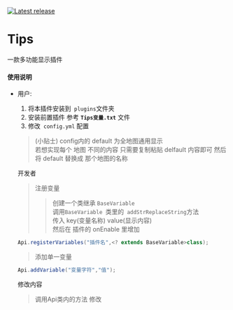 <a href="https://github.com/SmallasWater/Tips/releases/latest" alt="Latest release">
    <img src="https://img.shields.io/github/v/release/SmallasWater/Tips?include_prereleases" alt="Latest release">
</a>

# **Tips**
一款多功能显示插件

#### 使用说明
   - 用户:
     1. 将本插件安装到` plugins`文件夹
     2. 安装前置插件 参考 **`Tips变量.txt`** 文件
     3. 修改` config.yml` 配置  
     
     > (小贴士) config内的 default 为全地图通用显示  
      若想实现每个 地图 不同的内容 只需要复制粘贴
      delfault 内容即可 然后将 default 替换成 
      那个地图的名称
     
     开发者 
      > 注册变量
      >> 创建一个类继承 `BaseVariable `  
      调用`BaseVariable `类里的` addStrReplaceString`方法  
      传入 key(变量名称) value(显示内容)  
      然后在 插件的 onEnable 里增加 
       ```java
      Api.registerVariables("插件名",<? extends BaseVariable>class);
       ```
      >添加单一变量
      ```java
      Api.addVariable("变量字符","值");
     ```
       
     修改内容
     >  调用Api类内的方法 修改
     
   
